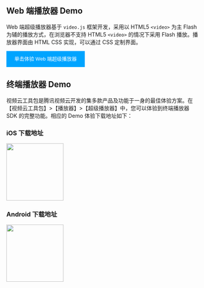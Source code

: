 
## Web 端播放器 Demo

Web 端超级播放器基于 `video.js` 框架开发，采用以 HTML5 `<video>` 为主 Flash 为辅的播放方式，在浏览器不支持 HTML5 `<video>` 的情况下采用 Flash 播放。播放器界面由 HTML CSS 实现，可以通过 CSS 定制界面。

<input type="button" value="单击体验 Web 端超级播放器" style="padding: 0 20px;background-color: #00a4ff;color: #fff;border: 1px solid #00a4ff;line-height: 40px;text-align: center;display: inline-block;cursor: pointer;outline: 0 none;box-sizing: border-box;text-decoration: none;font-size: 13px;vertical-align: middle;white-space: nowrap;"  onclick="window.open('https://imgcache.qq.com/open/qcloud/video/tcplayer/examples/vod/tcplayer-vod-base.html')" />

## 终端播放器 Demo

视频云工具包是腾讯视频云开发的集多款产品及功能于一身的最佳体验方案。在【视频云工具包】>【播放器】>【超级播放器】中，您可以体验到终端播放器 SDK 的完整功能。相应的 Demo 体验下载地址如下：
### iOS 下载地址
<img width="150px" src="https://main.qcloudimg.com/raw/b670e99ddb3f0d828798520e19f40fa7.png">

### Android 下载地址
<img width="150px" src="https://main.qcloudimg.com/raw/83df9135c87d7a3eb871ed4a6678c11d.png">


